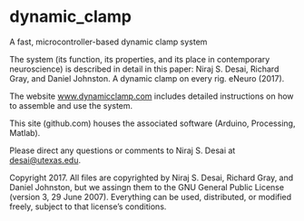 # dynamic_clamp
A fast, microcontroller-based dynamic clamp system

The system (its function, its properties, and its place in contemporary neuroscience) is described in detail 
in this paper: Niraj S. Desai, Richard Gray, and Daniel Johnston. A dynamic clamp on every rig. eNeuro (2017).

The website www.dynamicclamp.com includes detailed instructions on how to assemble and use the system.

This site (github.com) houses the associated software (Arduino, Processing, Matlab). 

Please direct any questions or comments to Niraj S. Desai at desai@utexas.edu.

Copyright 2017. All files are copyrighted by Niraj S. Desai, Richard Gray, and Daniel Johnston, but we 
assingn them to the GNU General Public License (version 3, 29 June 2007). Everything can be used, distributed,
or modified freely, subject to that license’s conditions.  
